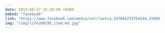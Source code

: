 ```yaml
---
date: 2012-08-17 15:20:09 +0200
embed: "facebook"
link: "https://www.facebook.com/media/set/?set=a.197044753754144.23904.192737880851498&type=3"
img: "/img/life/00195_item.md.jpg"
---
```

